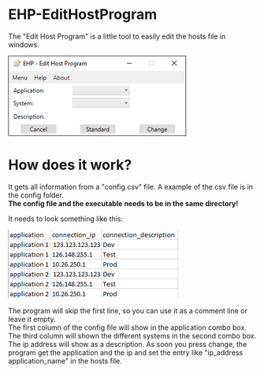 # EHP-EditHostProgram

The "Edit Host Program" is a little tool to easily edit the hosts file in windows.

![Program](images/ehp.PNG)


# How does it work?

It gets all information from a "config.csv" file. A example of the csv file is in the config folder. <br>
**The config file and the executable needs to be in the same directory!**

It needs to look something like this:

![Configfile](images/config.png)

The program will skip the first line, so you can use it as a comment line or leave it empty. <br>
The first column of the config file will show in the application combo box. The third column will shown the different systems in the second combo box. <br>
The ip address will show as a description. As soon you press change, the program get the application and the ip and set the entry like "ip_address application_name" in the hosts file.
